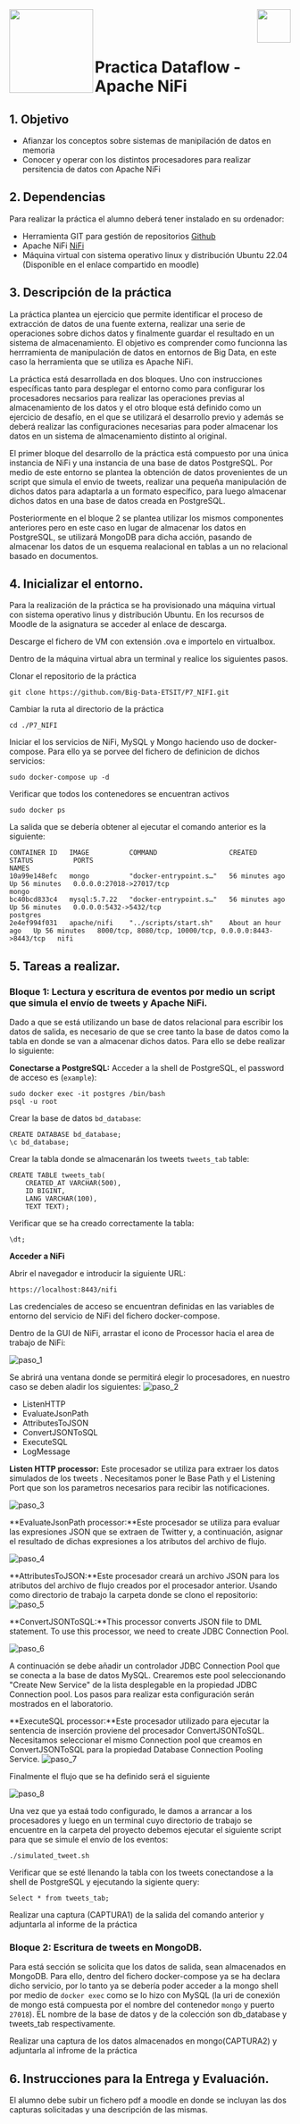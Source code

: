 <img  align="left" width="150" style="float: left;" src="https://www.upm.es/sfs/Rectorado/Gabinete%20del%20Rector/Logos/UPM/CEI/LOGOTIPO%20leyenda%20color%20JPG%20p.png">
<img  align="right" width="60" style="float: right;" src="https://www.dit.upm.es/images/dit08.gif">


<br/><br/>


# Practica Dataflow - Apache NiFi

## 1. Objetivo

- Afianzar los conceptos sobre sistemas de manipilación de datos en memoria
- Conocer y operar con los distintos procesadores para realizar persitencia de datos con Apache NiFi

## 2. Dependencias

Para realizar la práctica el alumno deberá tener instalado en su ordenador:
- Herramienta GIT para gestión de repositorios [Github](https://git-scm.com/downloads)
- Apache NiFi [NiFi](https://nifi.apache.org)
- Máquina virtual con sistema operativo linux y distribución Ubuntu 22.04 (Disponible en el enlace compartido en moodle) 


## 3. Descripción de la práctica

La práctica plantea un ejercicio que permite identificar el proceso de extracción de datos de una fuente externa, realizar una serie de operaciones sobre  dichos datos  y finalmente guardar el resultado en un sistema de almacenamiento. El objetivo es comprender como funcionna las herrramienta de manipulación de datos en entornos de Big Data, en este caso la herramienta que se utiliza es Apache NiFi.

La práctica está desarrollada en dos bloques. Uno con instrucciones específicas tanto para desplegar el entorno como para configurar los procesadores necsarios para realizar las operaciones previas al almacenamiento de los datos y el otro bloque está definido como un ejercicio de desafío, en el que se  utilizará el desarrollo previo  y además se deberá realizar las configuraciones necesarias para poder almacenar los datos en un sistema de almacenamiento distinto al original.

El primer bloque del desarrollo de la práctica está compuesto por una única instancia de NiFi y una instancia de una base de datos PostgreSQL. Por medio de este entorno se plantea la obtención de datos provenientes de un script que simula el envio de tweets, realizar una pequeña manipulación de dichos datos para adaptarla a un formato específico, para luego almacenar dichos datos en una base de datos creada en PostgreSQL.

Posteriormente en el bloque 2 se plantea utilizar los mismos componentes anteriores pero en este caso en lugar de almacenar los datos en PostgreSQL, se utilizará MongoDB para dicha acción, pasando de almacenar los datos de un esquema realacional en tablas a un no relacional basado en documentos. 



## 4. Inicializar el entorno.

Para la realización de la práctica se ha provisionado una máquina virtual con sistema operativo linus y distribución Ubuntu. En los recursos de Moodle de la asignatura se acceder al enlace de descarga.

Descarge el fichero de VM con extensión .ova e importelo en virtualbox. 

Dentro de la máquina virtual abra un terminal y realice los siguientes pasos.

Clonar el repositorio de la práctica

```
git clone https://github.com/Big-Data-ETSIT/P7_NIFI.git
```
Cambiar la ruta al directorio de la práctica
```
cd ./P7_NIFI
```

Iniciar el los servicios de NiFi, MySQL y Mongo haciendo uso de docker-compose. Para ello ya se porvee del fichero de definicion de dichos servicios:

```
sudo docker-compose up -d
```

Verificar que todos los contenedores se encuentran activos
```
sudo docker ps
```
La salida que se debería obtener al ejecutar el comando anterior es la siguiente:

```
CONTAINER ID   IMAGE          COMMAND                  CREATED             STATUS          PORTS                                                   NAMES
10a99e148efc   mongo          "docker-entrypoint.s…"   56 minutes ago      Up 56 minutes   0.0.0.0:27018->27017/tcp                                mongo
bc40bcd833c4   mysql:5.7.22   "docker-entrypoint.s…"   56 minutes ago      Up 56 minutes   0.0.0.0:5432->5432/tcp                                  postgres
2e4ef994f031   apache/nifi    "../scripts/start.sh"    About an hour ago   Up 56 minutes   8000/tcp, 8080/tcp, 10000/tcp, 0.0.0.0:8443->8443/tcp   nifi
```

## 5. Tareas a realizar.

### Bloque 1: Lectura y escritura de eventos por medio un script que simula el envío de tweets y Apache NiFi.

Dado a que se está utilizando un base de datos relacional para escribir los datos de salida, es necesario de que se cree tanto la base de datos como la tabla en donde se van a almacenar dichos datos. Para ello se debe realizar lo siguiente:

**Conectarse a PostgreSQL:**
Acceder a la shell de PostgreSQL, el password de acceso es (`example`):
```
sudo docker exec -it postgres /bin/bash
psql -u root 
```
Crear la base de datos `bd_database`:
```
CREATE DATABASE bd_database;
\c bd_database;
```
Crear la tabla donde se almacenarán los tweets `tweets_tab` table:
```
CREATE TABLE tweets_tab(
    CREATED_AT VARCHAR(500),
    ID BIGINT,
    LANG VARCHAR(100),
    TEXT TEXT);
```
Verificar que se ha creado correctamente la tabla:
```
\dt;

```
**Acceder a NiFi**

Abrir el navegador e introducir la siguiente URL:
```
https://localhost:8443/nifi
```
Las credenciales de acceso se encuentran definidas en las variables de entorno del servicio de NiFi del fichero docker-compose.

Dentro de la GUI de NiFi, arrastar el icono de Processor hacia el area de trabajo de NiFi:

![paso_1](./images/1.webp)

Se abrirá una ventana donde se permitirá elegir lo procesadores, en nuestro caso se deben aladir los siguientes:
![paso_2](./images/2.webp)

- ListenHTTP
- EvaluateJsonPath
- AttributesToJSON
- ConvertJSONToSQL
- ExecuteSQL
- LogMessage

**Listen HTTP processor:** Este procesador se utiliza para extraer los datos simulados de los tweets . Necesitamos poner le Base Path y el Listening Port que son los parametros necesarios para recibir las notificaciones.

![paso_3](./images/3.png)

**EvaluateJsonPath processor:**Este procesador se utiliza para evaluar las expresiones JSON que se extraen de Twitter y, a continuación, asignar el resultado de dichas expresiones a los atributos del archivo de flujo.

![paso_4](./images/4.webp)

**AttributesToJSON:**Este procesador creará un archivo JSON para los atributos del archivo de flujo creados por el procesador anterior.
Usando como directorio de trabajo la carpeta donde se clono el repositorio:
![paso_5](./images/5.webp)

**ConvertJSONToSQL:**This processor converts JSON file to DML statement. To use this processor, we need to create JDBC Connection Pool.

![paso_6](./images/11.webp)

A continuación se debe añadir un controlador JDBC Connection Pool que se conecta a la base de datos MySQL. Crearemos este pool seleccionando "Create New Service" de la lista desplegable en la propiedad JDBC Connection pool. Los pasos para realizar esta configuración serán mostrados en el laboratorio.


**ExecuteSQL processor:**Este procesador utilizado para ejecutar la sentencia de inserción proviene del procesador ConvertJSONToSQL.
Necesitamos seleccionar el mismo Connection pool que creamos en ConvertJSONToSQL para la propiedad Database Connection Pooling Service.
![paso_7](./images/12.webp)

Finalmente el flujo que se ha definido será el siguiente

![paso_8](./images/14.webp)

Una vez que ya estaá todo configurado, le damos a arrancar a los procesadores y luego en un terminal cuyo directorio de trabajo se encuentre en la carpeta del proyecto debemos ejecutar el siguiente script para que se simule el envío de los eventos:
```
./simulated_tweet.sh
```

Verificar que se esté llenando la tabla con los tweets conectandose  a la shell de PostgreSQL y ejecutando la sigiente query:
```
Select * from tweets_tab;
```
Realizar una captura (CAPTURA1) de la salida del comando anterior y adjuntarla al informe de la práctica

### Bloque 2: Escritura de tweets en MongoDB.

Para está sección se solicita que los datos de salida, sean almacenados en MongoDB. Para ello, dentro del fichero docker-compose ya se ha declara dicho servicio, por lo tanto ya se debería poder acceder a la mongo shell por medio de `docker exec` como se lo hizo con MySQL (la uri de conexión de mongo está compuesta por el nombre del contenedor `mongo` y puerto `27018`). EL nombre de la base de datos y de la colección son db_database y tweets_tab respectivamente.


Realizar una captura de los datos almacenados en mongo(CAPTURA2) y adjuntarla al infrome de la práctica



## 6. Instrucciones para la Entrega y Evaluación.
El alumno debe subir un fichero pdf a moodle en donde se incluyan las dos capturas solicitadas y una descripción de las mismas.


